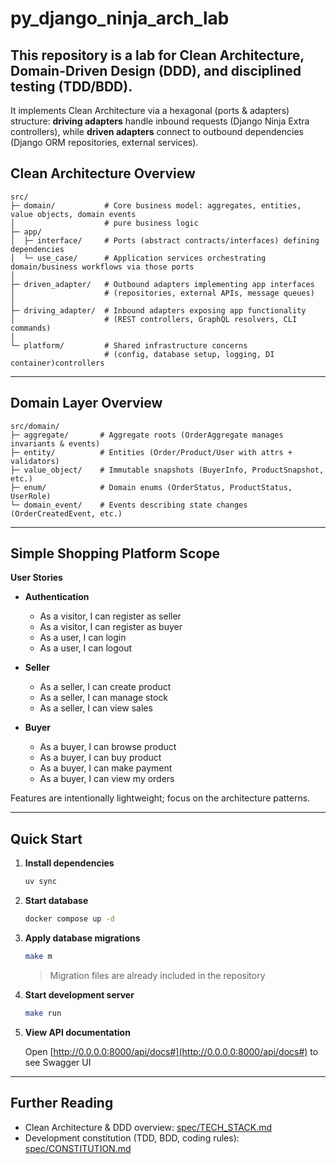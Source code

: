 # py_django_ninja_arch_lab

## This repository is a lab for **Clean Architecture**, **Domain-Driven Design (DDD)**, and disciplined testing (TDD/BDD).

It implements Clean Architecture via a hexagonal (ports & adapters) structure: **driving adapters** handle inbound requests (Django Ninja Extra controllers), while **driven adapters** connect to outbound dependencies (Django ORM repositories, external services).

## Clean Architecture Overview

```
src/
├─ domain/           # Core business model: aggregates, entities, value objects, domain events
│                    # pure business logic
├─ app/
│  ├─ interface/     # Ports (abstract contracts/interfaces) defining dependencies
│  └─ use_case/      # Application services orchestrating domain/business workflows via those ports
│
├─ driven_adapter/   # Outbound adapters implementing app interfaces
│                    # (repositories, external APIs, message queues)
│
├─ driving_adapter/  # Inbound adapters exposing app functionality
│                    # (REST controllers, GraphQL resolvers, CLI commands)
│
└─ platform/         # Shared infrastructure concerns
                     # (config, database setup, logging, DI container)controllers
```

---

## Domain Layer Overview

```
src/domain/
├─ aggregate/       # Aggregate roots (OrderAggregate manages invariants & events)
├─ entity/          # Entities (Order/Product/User with attrs + validators)
├─ value_object/    # Immutable snapshots (BuyerInfo, ProductSnapshot, etc.)
├─ enum/            # Domain enums (OrderStatus, ProductStatus, UserRole)
└─ domain_event/    # Events describing state changes (OrderCreatedEvent, etc.)
```

---

## Simple Shopping Platform Scope

**User Stories**

- **Authentication**

  - As a visitor, I can register as seller
  - As a visitor, I can register as buyer
  - As a user, I can login
  - As a user, I can logout

- **Seller**

  - As a seller, I can create product
  - As a seller, I can manage stock
  - As a seller, I can view sales

- **Buyer**
  - As a buyer, I can browse product
  - As a buyer, I can buy product
  - As a buyer, I can make payment
  - As a buyer, I can view my orders

Features are intentionally lightweight; focus on the architecture patterns.

---

## Quick Start

1. **Install dependencies**

   ```bash
   uv sync
   ```

2. **Start database**

   ```bash
   docker compose up -d
   ```

3. **Apply database migrations**

   ```bash
   make m
   ```
   > Migration files are already included in the repository

4. **Start development server**

   ```bash
   make run
   ```

5. **View API documentation**

   Open [http://0.0.0.0:8000/api/docs#](http://0.0.0.0:8000/api/docs#) to see Swagger UI

---

## Further Reading

- Clean Architecture & DDD overview: [spec/TECH_STACK.md](spec/TECH_STACK.md)
- Development constitution (TDD, BDD, coding rules): [spec/CONSTITUTION.md](spec/CONSTITUTION.md)
